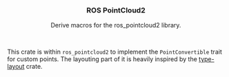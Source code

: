 <p align="center">
  <h3 align="center">ROS PointCloud2</h3>
  <p align="center">Derive macros for the ros_pointcloud2 library.</p>
  <p align="center"><a href="https://crates.io/crates/ros_pointcloud2"><img src="https://img.shields.io/crates/v/ros_pointcloud2.svg" alt=""></a> <a href="https://github.com/stelzo/ros_pointcloud2/tree/main/tests"><img src="https://github.com/stelzo/ros_pointcloud2/actions/workflows/tests.yml/badge.svg" alt=""></a>
  </p>
</p>

This crate is within `ros_pointcloud2` to implement the `PointConvertible` trait for custom points. The layouting part of it is heavily inspired by the [type-layout](https://crates.io/crates/type-layout) crate.